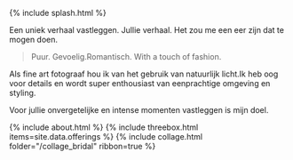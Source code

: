 ---
---

{% include splash.html %}

<section class="content" markdown="1">

Een uniek verhaal vastleggen. Jullie verhaal. Het zou me een eer zijn dat te mogen doen.

> Puur. Gevoelig.Romantisch. With a touch of fashion.

Als fine art fotograaf hou ik van het gebruik van natuurlijk licht.Ik heb oog voor details en wordt super enthousiast van eenprachtige omgeving en styling.

Voor jullie onvergetelijke en intense momenten vastleggen is mijn doel.

</section>

{% include about.html %}
{% include threebox.html items=site.data.offerings %}
{% include collage.html folder="/collage_bridal" ribbon=true %}
